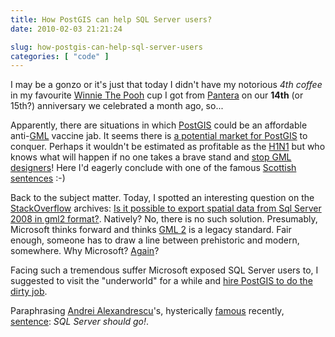 ```yaml
---
title: How PostGIS can help SQL Server users?
date: 2010-02-03 21:21:24

slug: how-postgis-can-help-sql-server-users
categories: [ "code" ]
---
```


I may be a gonzo or it's just that today I didn't have my notorious _4th coffee_ in my favourite [Winnie The Pooh](http://www.whittard.co.uk/store/catalogue/China-P7000/Mugs-SC7002/Winnie-The-Pooh-Mug-208959.raa) cup I got from [Pantera](http://www.flickr.com/photos/mloskot/tags/pantera) on our **14th** (or 15th?) anniversary we celebrated a month ago, so...


Apparently, there are situations in which [PostGIS](http://www.postgis.org) could be an affordable anti-[GML](http://en.wikipedia.org/wiki/Geography_Markup_Language) vaccine jab. It seems there is [a potential market for PostGIS](http://blog.cleverelephant.ca/2008/10/sponsor-geos-make-postgis-faster.html) to conquer. Perhaps it wouldn't be estimated as profitable as the [H1N1](http://marketsandmarkets.wordpress.com/2009/10/23/h1n1-swine-flu-influenza-vaccine-market-worth-us-7028-million-by-2011/) but who knows what will happen if no one takes a brave stand and [stop GML designers](http://www.geoplace.com/me2/dirmod.asp?sid=119CFE3ACE2A48319AA7DE6A39B80D66&nm=News&type=Publishing&mod=Publications%3A%3AArticle&mid=8F3A7027421841978F18BE895F87F791&tier=4&id=A6331F2C001C4DBA81A350F0BA07980E)! Here I'd eagerly conclude with one of the famous [Scottish](http://en.wikipedia.org/wiki/A_History_of_Scotland_%28TV_series%29) [sentences](http://www.firstfoot.com/dictionary/full.html) :-)


Back to the subject matter. Today, I spotted an interesting question on the [StackOverflow](http://stackoverflow.com/) archives: [Is it possible to export spatial data from Sql Server 2008 in gml2 format?](http://stackoverflow.com/questions/352814/is-it-possible-to-export-spatial-data-from-sql-server-2008-in-gml2-format/). Natively? No, there is no such solution. Presumably, Microsoft thinks forward and thinks [GML 2](http://www.opengeospatial.org/standards/gml) is a legacy standard. Fair enough, someone has to draw a line between prehistoric and modern, somewhere. Why Microsoft? [Again](http://www.microsoft.com/visualstudio/en-us/products/2010/default.mspx)?


Facing such a tremendous suffer Microsoft exposed SQL Server users to, I suggested to visit the "underworld" for a while and [hire PostGIS to do the dirty job](http://stackoverflow.com/questions/352814/is-it-possible-to-export-spatial-data-from-sql-server-2008-in-gml2-format/2194841#2194841).


Paraphrasing [Andrei Alexan­dres­cu](http://en.wikipedia.org/wiki/Andrei_Alexandrescu)'s, hysterically [famous](http://www.reddit.com/r/programming/comments/8isiw/author_of_modern_c_design_stl_iterators_must_die/) recently, [sentence](http://lambda-the-ultimate.org/node/3520): _SQL Server should go!_.
